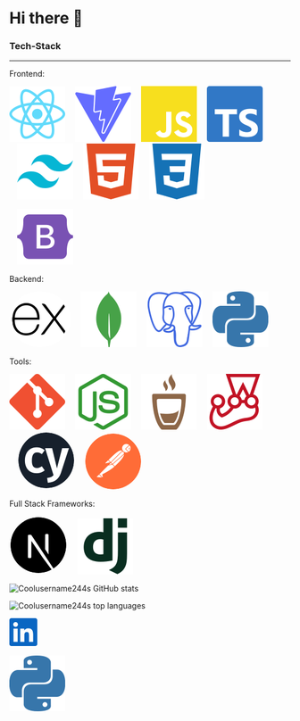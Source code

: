 # Hi there 👋

### Tech-Stack

---

Frontend:

<p>
  <img src="icons/react.svg" alt="react">
  <img style='margin-left:1em;' src="icons/vite.svg" alt="vite">
  <img style='margin-left:1em;' src="icons/javascript.svg" alt="javascript">
  <img style='margin-left:1em;' src="icons/typescript.svg" alt="typescript">
  <img style='margin-left:1em;' src="icons/tailwindcss.svg" alt="tailwindcss">
  <img style='margin-left:1em;' src="icons/html5.svg" alt="html5">
  <img style='margin-left:1em;' src="icons/css3.svg" alt="css3">
</p>
<img style='margin-left:1em;' src="icons/bootstrap.svg" alt="bootstrap">

Backend:

<img style='background-color:white;border-radius:50%;padding-left:5px;padding-right:5px' src="icons/express.svg" alt="express">
<img style='margin-left:1em;' src="icons/mongodb.svg" alt="mongodb">
<img style='margin-left:1em;' src="icons/postgresql.svg" alt="postgresql">
<img style='margin-left:1em;' src="icons/python.svg" alt="python">

Tools:

<img src="icons/git.svg" alt="git">
<img style='margin-left:1em;' src="icons/nodedotjs.svg" alt="nodedotjs">
<img style='margin-left:1em;' src="icons/mocha.svg" alt="mocha">
<img style='margin-left:1em;' src="icons/jest.svg" alt="jest">
<img style='margin-left:1em;background-color:white;border-radius:50%;padding:2px' src="icons/cypress.svg" alt="cypress">
<img style='margin-left:1em;background-color:white;border-radius:50%' src="icons/postman.svg" alt="postman">

Full Stack Frameworks:

<img style='background-color:white;border-radius:50%;padding:2px' src="icons/nextdotjs.svg" alt="nextdotjs">
<img style='margin-left:1em;' src="icons/django.svg" alt="django">

![Coolusername244s GitHub stats](https://github-readme-stats.vercel.app/api?username=coolusername244&show_icons=true&include_all_commits=true&custom_title=My%20Stats&hide_rank=true&line_height=30&theme=tokyonight)

![Coolusername244s top languages](https://github-readme-stats.vercel.app/api/top-langs/?username=coolusername244&hide_progress=true&theme=tokyonight&line_height=30)

<svg style='height:50;width:50;fill:#0A66C2;'
 role="img" viewBox="0 0 24 24" xmlns="http://www.w3.org/2000/svg"><title>LinkedIn</title><path d="M20.447 20.452h-3.554v-5.569c0-1.328-.027-3.037-1.852-3.037-1.853 0-2.136 1.445-2.136 2.939v5.667H9.351V9h3.414v1.561h.046c.477-.9 1.637-1.85 3.37-1.85 3.601 0 4.267 2.37 4.267 5.455v6.286zM5.337 7.433c-1.144 0-2.063-.926-2.063-2.065 0-1.138.92-2.063 2.063-2.063 1.14 0 2.064.925 2.064 2.063 0 1.139-.925 2.065-2.064 2.065zm1.782 13.019H3.555V9h3.564v11.452zM22.225 0H1.771C.792 0 0 .774 0 1.729v20.542C0 23.227.792 24 1.771 24h20.451C23.2 24 24 23.227 24 22.271V1.729C24 .774 23.2 0 22.222 0h.003z"/></svg>

<!--
**coolusername244/coolusername244** is a ✨ _special_ ✨ repository because its `README.md` (this file) appears on your GitHub profile.

Here are some ideas to get you started:

- 🔭 I’m currently working on ...
- 🌱 I’m currently learning ...
- 👯 I’m looking to collaborate on ...
- 🤔 I’m looking for help with ...
- 💬 Ask me about ...
- 📫 How to reach me: ...
- 😄 Pronouns: ...
- ⚡ Fun fact: ...
-->

![python](icons/python.svg)
